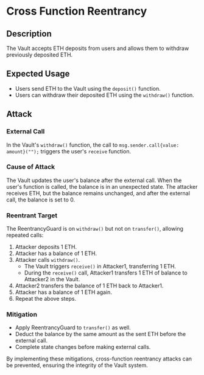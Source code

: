 # Cross Function Reentrancy

## Description

The Vault accepts ETH deposits from users and allows them to withdraw previously deposited ETH.

## Expected Usage

- Users send ETH to the Vault using the `deposit()` function.
- Users can withdraw their deposited ETH using the `withdraw()` function.

## Attack

### External Call

In the Vault's `withdraw()` function, the call to `msg.sender.call{value: amount}("");` triggers the user's `receive` function.

### Cause of Attack

The Vault updates the user's balance after the external call. When the user's function is called, the balance is in an unexpected state. The attacker receives ETH, but the balance remains unchanged, and after the external call, the balance is set to 0.

### Reentrant Target

The ReentrancyGuard is on `withdraw()` but not on `transfer()`, allowing repeated calls:

1. Attacker deposits 1 ETH.
2. Attacker has a balance of 1 ETH.
3. Attacker calls `withdraw()`.
    - The Vault triggers `receive()` in Attacker1, transferring 1 ETH.
    - During the `receive()` call, Attacker1 transfers 1 ETH of balance to Attacker2 in the Vault.
4. Attacker2 transfers the balance of 1 ETH back to Attacker1.
5. Attacker has a balance of 1 ETH again.
6. Repeat the above steps.

### Mitigation

- Apply ReentrancyGuard to `transfer()` as well.
- Deduct the balance by the same amount as the sent ETH before the external call.
- Complete state changes before making external calls.

By implementing these mitigations, cross-function reentrancy attacks can be prevented, ensuring the integrity of the Vault system.
